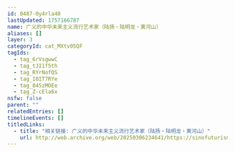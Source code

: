 ```yaml
---
id: 0487-0y4rla40
lastUpdated: 1757166787
name: 广义的中华未来主义流行艺术家（陆扬・陆明龙・黄河山）
aliases: []
layer: 3
categoryId: cat_MXtv05QF
tagIds:
  - tag_6rVsgwwC
  - tag_tJI1f5th
  - tag_RYrNofQS
  - tag_I0IT7RYe
  - tag_845zMOEe
  - tag_Z-cEla6x
nsfw: false
parent: ""
relatedEntries: []
timelineEvents: []
titledLinks:
  - title: "相关链接: 广义的中华未来主义流行艺术家（陆扬・陆明龙・黄河山）"
    url: http://web.archive.org/web/20250306234641/https://sinofuturism.com/
---
```


